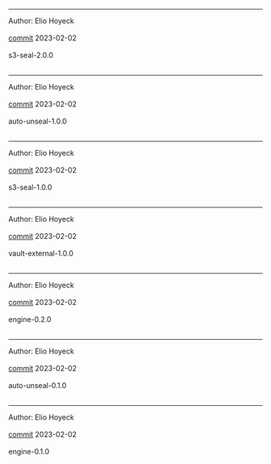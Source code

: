 
-------------------------------------------------------------

Author: Elio Hoyeck  <br></br>
 [commit](https://github.com/Eliohoyeck/terraform-aws-privatemodule/commit/4c001aefc2f841c59d6f66ab3922ac4fb3b074c2)	 2023-02-02 <br></br>
 s3-seal-2.0.0 <br></br>


-------------------------------------------------------------

Author: Elio Hoyeck  <br></br>
 [commit](https://github.com/Eliohoyeck/terraform-aws-privatemodule/commit/4c001aefc2f841c59d6f66ab3922ac4fb3b074c2)	 2023-02-02 <br></br>
 auto-unseal-1.0.0 <br></br>


-------------------------------------------------------------

Author: Elio Hoyeck  <br></br>
 [commit](https://github.com/Eliohoyeck/terraform-aws-privatemodule/commit/04ce6f2a6a1484b71b797eac0ba29c8d5c84aef9)	 2023-02-02 <br></br>
 s3-seal-1.0.0 <br></br>


-------------------------------------------------------------

Author: Elio Hoyeck  <br></br>
 [commit](https://github.com/Eliohoyeck/terraform-aws-privatemodule/commit/04ce6f2a6a1484b71b797eac0ba29c8d5c84aef9)	 2023-02-02 <br></br>
 vault-external-1.0.0 <br></br>


-------------------------------------------------------------

Author: Elio Hoyeck  <br></br>
 [commit](https://github.com/Eliohoyeck/terraform-aws-privatemodule/commit/51bafdd6bfd0f4bf58b828e78645ff8fe17a7ca2)	 2023-02-02 <br></br>
 engine-0.2.0 <br></br>


-------------------------------------------------------------

Author: Elio Hoyeck  <br></br>
 [commit](https://github.com/Eliohoyeck/terraform-aws-privatemodule/commit/51bafdd6bfd0f4bf58b828e78645ff8fe17a7ca2)	 2023-02-02 <br></br>
 auto-unseal-0.1.0 <br></br>


-------------------------------------------------------------

Author: Elio Hoyeck  <br></br>
 [commit](https://github.com/Eliohoyeck/terraform-aws-privatemodule/commit/cacf78b54b3fd0058d014b086713c7a178123733)	 2023-02-02 <br></br>
 engine-0.1.0 <br></br>



